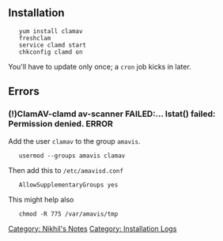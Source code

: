 Installation
------------

`   yum install clamav`  
`   freshclam`  
`   service clamd start`  
`   chkconfig clamd on`

You'll have to update only once; a `cron` job kicks in later.

Errors
------

### (!)ClamAV-clamd av-scanner FAILED:... lstat() failed: Permission denied. ERROR

Add the user `clamav` to the group `amavis`.

`   usermod --groups amavis clamav`

Then add this to `/etc/amavisd.conf`

`   AllowSupplementaryGroups yes`

This might help also

`   chmod -R 775 /var/amavis/tmp`

[Category: Nikhil's Notes](Category:_Nikhil's_Notes "wikilink")
[Category: Installation Logs](Category:_Installation_Logs "wikilink")
